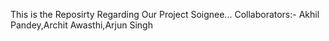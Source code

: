 This is the Reposirty Regarding Our Project Soignee...
Collaborators:- Akhil Pandey,Archit Awasthi,Arjun Singh
